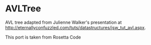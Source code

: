 # AVLTree

AVL tree adapted from Julienne Walker's presentation at
http://eternallyconfuzzled.com/tuts/datastructures/jsw_tut_avl.aspx.

This port is taken from Rosetta Code